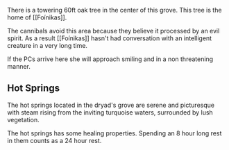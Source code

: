 There is a towering 60ft oak tree in the center of this grove. This tree is the home of [[Foínikas]]. 

The cannibals avoid this area because they believe it processed by an evil spirit. As a result [[Foínikas]] hasn't had conversation with an intelligent creature in a very long time.

If the PCs arrive here she will approach smiling and in a non threatening manner.


## Hot Springs
The hot springs located in the dryad's grove are serene and picturesque with steam rising from the inviting turquoise waters, surrounded by lush vegetation.

The hot springs has some healing properties. Spending an 8 hour long rest in them counts as a 24 hour rest.